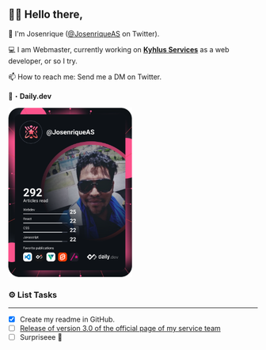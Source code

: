 ## 👋🏻 Hello there,
<!--
**JosenriqueAS/JosenriqueAS** is a ✨ _special_ ✨ repository because its `README.md` (this file) appears on your GitHub profile.

Here are some ideas to get you started:

- 🔭 I’m currently working on ...
- 🌱 I’m currently learning ...
- 👯 I’m looking to collaborate on ...
- 🤔 I’m looking for help with ...
- 💬 Ask me about ...
- 📫 How to reach me: ...
- 😄 Pronouns: ...
- ⚡ Fun fact: ...
- My personal website is: www.josenriqueas.com
-->

👤 I'm Josenrique ([@JosenriqueAS](https://twitter.com/JosenriqueAS) on Twitter).

💻 I am Webmaster, currently working on **[Kyhlus Services](https://www.kyhlus.com/)** as a web developer, or so I try.

📫 How to reach me: Send me a DM on Twitter.


📖・**Daily.dev**

<a href="https://app.daily.dev/JosenriqueAS"><img src="https://github.com/JosenriqueAS/JosenriqueAS/blob/main/devcard.svg" width="250" alt="José's Dev Card"/></a>

### ⚙️ List Tasks
______________________

- [x] Create my readme in GitHub.
- [ ] [Release of version 3.0 of the official page of my service team](https://www.kyhlus.com)
- [ ] Surpriseee :tada:

<!--### ☕ Buy me a coffe
![image](https://img.shields.io/badge/PayPal-00457C?style=for-the-badge&logo=paypal&logoColor=white)
-->
